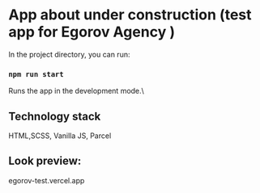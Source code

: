 # App about under construction (test app for Egorov Agency )
In the project directory, you can run:

### `npm run start`

Runs the app in the development mode.\

## Technology stack

HTML,SCSS, Vanilla JS, Parcel

## Look preview:

egorov-test.vercel.app
